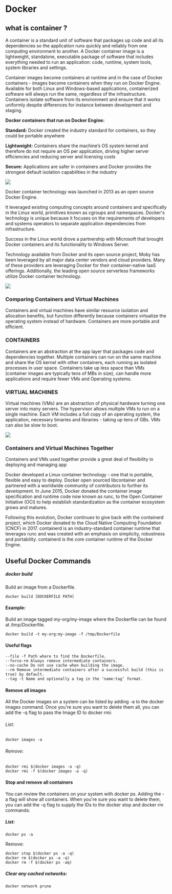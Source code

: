 # Docker


## what is container ?

A container is a standard unit of software that packages up code and all its dependencies so the application runs quickly and reliably from one computing environment to another. A Docker container image is a lightweight, standalone, executable package of software that includes everything needed to run an application: code, runtime, system tools, system libraries and settings.

Container images become containers at runtime and in the case of Docker containers - images become containers when they run on Docker Engine. Available for both Linux and Windows-based applications, containerized software will always run the same, regardless of the infrastructure. Containers isolate software from its environment and ensure that it works uniformly despite differences for instance between development and staging.

**Docker containers that run on Docker Engine:**

**Standard:** Docker created the industry standard for containers, so they could be portable anywhere

**Lightweight:** Containers share the machine’s OS system kernel and therefore do not require an OS per application, driving higher server efficiencies and reducing server and licensing costs

**Secure:** Applications are safer in containers and Docker provides the strongest default isolation capabilities in the industry

![](https://github.com/abhinavkorpal/Docker/blob/master/images/containerized_applications.png)

Docker container technology was launched in 2013 as an open source Docker Engine.

It leveraged existing computing concepts around containers and specifically in the Linux world, primitives known as cgroups and namespaces. Docker's technology is unique because it focuses on the requirements of developers and systems operators to separate application dependencies from infrastructure.

Success in the Linux world drove a partnership with Microsoft that brought Docker containers and its functionality to Windows Server.

Technology available from Docker and its open source project, Moby has been leveraged by all major data center vendors and cloud providers. Many of these providers are leveraging Docker for their container-native IaaS offerings. Additionally, the leading open source serverless frameworks utilize Docker container technology.

![](https://github.com/abhinavkorpal/Docker/blob/master/images/docker_today.png)

### Comparing Containers and Virtual Machines
Containers and virtual machines have similar resource isolation and allocation benefits, but function differently because containers virtualize the operating system instead of hardware. Containers are more portable and efficient.

### CONTAINERS
Containers are an abstraction at the app layer that packages code and dependencies together. Multiple containers can run on the same machine and share the OS kernel with other containers, each running as isolated processes in user space. Containers take up less space than VMs (container images are typically tens of MBs in size), can handle more applications and require fewer VMs and Operating systems.

### VIRTUAL MACHINES
Virtual machines (VMs) are an abstraction of physical hardware turning one server into many servers. The hypervisor allows multiple VMs to run on a single machine. Each VM includes a full copy of an operating system, the application, necessary binaries and libraries - taking up tens of GBs. VMs can also be slow to boot.

![](https://github.com/abhinavkorpal/Docker/blob/master/images/containerized.png)

### Containers and Virtual Machines Together

Containers and VMs used together provide a great deal of flexibility in deploying and managing app

Docker developed a Linux container technology - one that is portable, flexible and easy to deploy. Docker open sourced libcontainer and partnered with a worldwide community of contributors to further its development. In June 2015, Docker donated the container image specification and runtime code now known as runc, to the Open Container Initiative (OCI) to help establish standardization as the container ecosystem grows and matures.

Following this evolution, Docker continues to give back with the containerd project, which Docker donated to the Cloud Native Computing Foundation (CNCF) in 2017. containerd is an industry-standard container runtime that leverages runc and was created with an emphasis on simplicity, robustness and portability. containerd is the core container runtime of the Docker Engine.

## Useful Docker Commands

##### docker build

Build an image from a Dockerfile.

```shell
docker build [DOCKERFILE PATH]
```

#### Example:
Build an image tagged my-org/my-image where the Dockerfile can be found at /tmp/Dockerfile.
```shell
docker build -t my-org:my-image -f /tmp/Dockerfile
```
#### Useful flags
```shell
--file -f Path where to find the Dockerfile.
--force-rm Always remove intermediate containers.
--no-cache Do not use cache when building the image.
--rm Remove intermediate containers after a successful build (this is true) by default.
--tag -t Name and optionally a tag in the ‘name:tag’ format.
```

#### Remove all images
All the Docker images on a system can be listed by adding -a to the docker images command. Once you're sure you want to delete them all, you can add the -q flag to pass the Image ID to docker rmi:

###### List:

```shell
docker images -a
```

###### Remove:

```shell
docker rmi $(docker images -a -q)
docker rmi -f $(docker images -a -q)
```

#### Stop and remove all containers

You can review the containers on your system with docker ps. Adding the -a flag will show all containers. When you're sure you want to delete them, you can add the -q flag to supply the IDs to the docker stop and docker rm commands:

##### List:

```shell
docker ps -a
```
Remove:

```shell
docker stop $(docker ps -a -q)
docker rm $(docker ps -a -q)
docker rm -f $(docker ps -aq)
```

##### Clear any cached networks:

```shell
docker network prune
```
